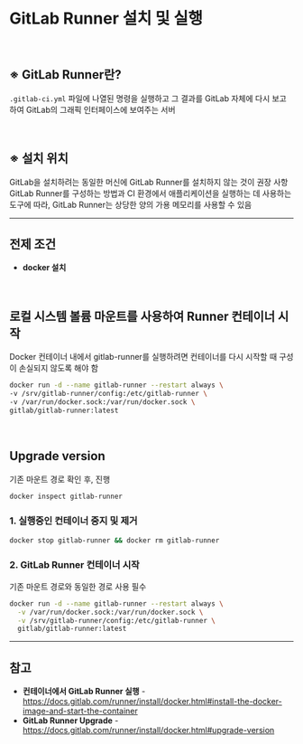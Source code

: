 # GitLab Runner 설치 및 실행

<br>

## ※ GitLab Runner란?
`.gitlab-ci.yml` 파일에 나열된 명령을 실행하고 그 결과를 GitLab 자체에 다시 보고하여 GitLab의 그래픽 인터페이스에 보여주는 서버

<br>

## ※ 설치 위치
GitLab을 설치하려는 동일한 머신에 GitLab Runner를 설치하지 않는 것이 권장 사항  
GitLab Runner를 구성하는 방법과 CI 환경에서 애플리케이션을 실행하는 데 사용하는 도구에 따라, GitLab Runner는 상당한 양의 가용 메모리를 사용할 수 있음

<hr>

## 전제 조건
- **docker 설치**

<br>

## 로컬 시스템 볼륨 마운트를 사용하여 Runner 컨테이너 시작
Docker 컨테이너 내에서 gitlab-runner를 실행하려면 컨테이너를 다시 시작할 때 구성이 손실되지 않도록 해야 함

```bash
docker run -d --name gitlab-runner --restart always \
-v /srv/gitlab-runner/config:/etc/gitlab-runner \
-v /var/run/docker.sock:/var/run/docker.sock \
gitlab/gitlab-runner:latest
```

<br>

## Upgrade version
기존 마운트 경로 확인 후, 진행
```bash
docker inspect gitlab-runner
```

### 1. 실행중인 컨테이너 중지 및 제거
```bash
docker stop gitlab-runner && docker rm gitlab-runner
```

### 2. GitLab Runner 컨테이너 시작
기존 마운트 경로와 동일한 경로 사용 필수
```bash
docker run -d --name gitlab-runner --restart always \
  -v /var/run/docker.sock:/var/run/docker.sock \
  -v /srv/gitlab-runner/config:/etc/gitlab-runner \
  gitlab/gitlab-runner:latest
```

<hr>

## 참고
- **컨테이너에서 GitLab Runner 실행** - https://docs.gitlab.com/runner/install/docker.html#install-the-docker-image-and-start-the-container
- **GitLab Runner Upgrade** - https://docs.gitlab.com/runner/install/docker.html#upgrade-version
